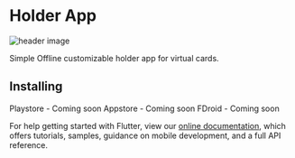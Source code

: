 # Holder App

![header image](https://github.com/ericmaro/holdr/blob/main/assets/images/cover.png)

Simple Offline customizable holder app for virtual cards. 

## Installing

Playstore - Coming soon
Appstore - Coming soon
FDroid - Coming soon

For help getting started with Flutter, view our
[online documentation](https://flutter.dev/docs), which offers tutorials,
samples, guidance on mobile development, and a full API reference.
